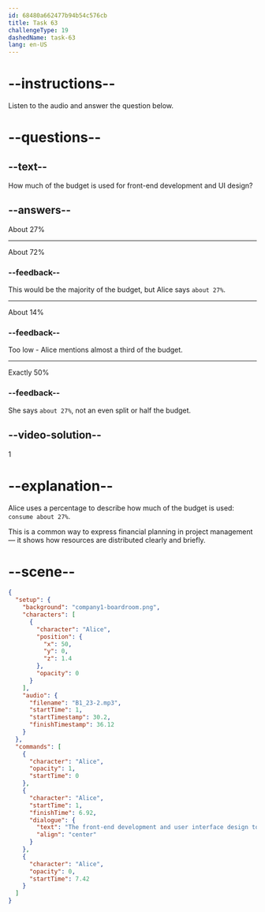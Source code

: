 ```yaml
---
id: 68480a662477b94b54c576cb
title: Task 63
challengeType: 19
dashedName: task-63
lang: en-US
---
```


<!-- (audio) Alice: The front-end development and user interface design together consume about 27% of the overall budget. -->

# --instructions--

Listen to the audio and answer the question below.

# --questions--

## --text--

How much of the budget is used for front-end development and UI design?

## --answers--

About 27%

---

About 72%

### --feedback--

This would be the majority of the budget, but Alice says `about 27%`.

---

About 14%

### --feedback--

Too low - Alice mentions almost a third of the budget.

---

Exactly 50%

### --feedback--

She says `about 27%`, not an even split or half the budget.

## --video-solution--

1

# --explanation--

Alice uses a percentage to describe how much of the budget is used: `consume about 27%`.

This is a common way to express financial planning in project management — it shows how resources are distributed clearly and briefly.

# --scene--

```json
{
  "setup": {
    "background": "company1-boardroom.png",
    "characters": [
      {
        "character": "Alice",
        "position": {
          "x": 50,
          "y": 0,
          "z": 1.4
        },
        "opacity": 0
      }
    ],
    "audio": {
      "filename": "B1_23-2.mp3",
      "startTime": 1,
      "startTimestamp": 30.2,
      "finishTimestamp": 36.12
    }
  },
  "commands": [
    {
      "character": "Alice",
      "opacity": 1,
      "startTime": 0
    },
    {
      "character": "Alice",
      "startTime": 1,
      "finishTime": 6.92,
      "dialogue": {
        "text": "The front-end development and user interface design together consume about 27% of the overall budget.",
        "align": "center"
      }
    },
    {
      "character": "Alice",
      "opacity": 0,
      "startTime": 7.42
    }
  ]
}
```
